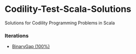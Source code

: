 # Codility-Test-Scala-Solutions
 Solutions for Codility Programming Problems in Scala
 ### Iterations
* [BinaryGap (100%)](src/main/scala/guru/learningjournal/codility/scala/BinaryGap.scala)
